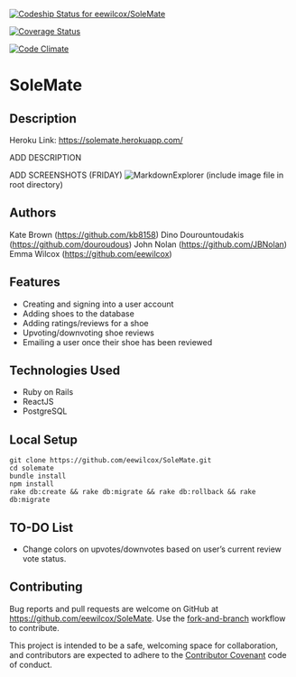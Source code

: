 [ ![Codeship Status for eewilcox/SoleMate](https://codeship.com/projects/badf67a0-bf2e-0134-ed2b-0ef15c5d34cb/status?branch=master)](https://codeship.com/projects/196544)

[![Coverage Status](https://coveralls.io/repos/github/eewilcox/SoleMate/badge.svg?branch=master)](https://coveralls.io/github/eewilcox/SoleMate?branch=master)

[![Code Climate](https://codeclimate.com/github/eewilcox/SoleMate/badges/gpa.svg)](https://codeclimate.com/github/eewilcox/SoleMate)

# SoleMate

## Description

Heroku Link: https://solemate.herokuapp.com/

ADD DESCRIPTION

ADD SCREENSHOTS (FRIDAY)
![MarkdownExplorer](image.png)
(include image file in root directory)

## Authors
Kate Brown (https://github.com/kb8158)
Dino Dourountoudakis (https://github.com/douroudous)
John Nolan (https://github.com/JBNolan)
Emma Wilcox (https://github.com/eewilcox)

## Features

* Creating and signing into a user account
* Adding shoes to the database
* Adding ratings/reviews for a shoe
* Upvoting/downvoting shoe reviews
* Emailing a user once their shoe has been reviewed

## Technologies Used

* Ruby on Rails
* ReactJS
* PostgreSQL

## Local Setup

```
git clone https://github.com/eewilcox/SoleMate.git
cd solemate
bundle install
npm install
rake db:create && rake db:migrate && rake db:rollback && rake db:migrate
```

## TO-DO List

* Change colors on upvotes/downvotes based on user’s current review vote status.

## Contributing

Bug reports and pull requests are welcome on GitHub at https://github.com/eewilcox/SoleMate. Use the [fork-and-branch](http://blog.scottlowe.org/2015/01/27/using-fork-branch-git-workflow/) workflow to contribute.

This project is intended to be a safe, welcoming space for collaboration, and contributors are expected to adhere to the [Contributor Covenant](http://contributor-covenant.org) code of conduct.
